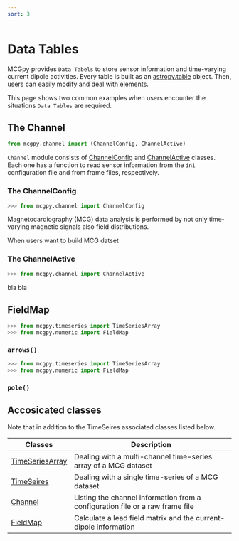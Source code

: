 ```yaml
---
sort: 3
---
```


# Data Tables

MCGpy provides `Data Tabels` to store sensor information and time-varying current dipole activities. Every table is built as an [astropy.table](https://docs.astropy.org/en/stable/table/index.html) object. Then, users can easily modify and deal with elements. 

This page shows two common examples when users encounter the situations `Data Tables` are required.

## The Channel

```python
from mcgpy.channel import (ChannelConfig, ChannelActive)
```

`Channel` module consists of [ChannelConfig]() and [ChannelActive]() classes. Each one has a function to read sensor information from the `ini` configuration file and from frame files, respectively.

### The ChannelConfig

```python
>>> from mcgpy.channel import ChannelConfig
```

Magnetocardiography (MCG) data analysis is performed by not only time-varying magnetic signals also field distributions.



When users want to build MCG datset


### The ChannelActive

```python
>>> from mcgpy.channel import ChannelActive
```

bla bla

## FieldMap

```python
>>> from mcgpy.timeseries import TimeSeriesArray
>>> from mcgpy.numeric import FieldMap
```

### `arrows()`

```python
>>> from mcgpy.timeseries import TimeSeriesArray
>>> from mcgpy.numeric import FieldMap
```

### `pole()`



## Accosicated classes

Note that in addition to the TimeSeires associated classes listed below.

| Classes             | Description                   |
|---------------------|-------------------------------|
| [TimeSeriesArray]() | Dealing with a multi-channel time-series array of a MCG dataset | 
| [TimeSeires]()      | Dealing with a single time-series of a MCG dataset |
| [Channel]()         | Listing the channel information from a configuration file or a raw frame file |
| [FieldMap]()        | Calculate a lead field matrix and the current-dipole information |
  
